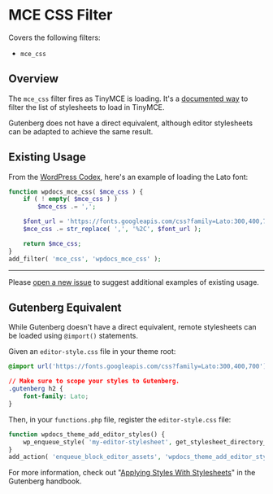 # MCE CSS Filter

Covers the following filters:

* `mce_css`

## Overview

The `mce_css` filter fires as TinyMCE is loading. It's a [documented way](https://codex.wordpress.org/Plugin_API/Filter_Reference/mce_css) to filter the list of stylesheets to load in TinyMCE.

Gutenberg does not have a direct equivalent, although editor stylesheets can be adapted to achieve the same result.

## Existing Usage

From the [WordPress Codex](https://codex.wordpress.org/Plugin_API/Filter_Reference/mce_css), here's an example of loading the Lato font:

```php
function wpdocs_mce_css( $mce_css ) {
	if ( ! empty( $mce_css ) )
		$mce_css .= ',';

	$font_url = 'https://fonts.googleapis.com/css?family=Lato:300,400,700';
	$mce_css .= str_replace( ',', '%2C', $font_url );

	return $mce_css;
}
add_filter( 'mce_css', 'wpdocs_mce_css' );
```

---

Please [open a new issue](https://github.com/danielbachhuber/gutenberg-migration-guide/issues) to suggest additional examples of existing usage.

## Gutenberg Equivalent

While Gutenberg doesn't have a direct equivalent, remote stylesheets can be loaded using `@import()` statements.

Given an `editor-style.css` file in your theme root:

```css
@import url('https://fonts.googleapis.com/css?family=Lato:300,400,700');

// Make sure to scope your styles to Gutenberg.
.gutenberg h2 {
	font-family: Lato;
}
```

Then, in your `functions.php` file, register the `editor-style.css` file:

```php
function wpdocs_theme_add_editor_styles() {
	wp_enqueue_style( 'my-editor-stylesheet', get_stylesheet_directory_uri() . '/editor-style.css' );
}
add_action( 'enqueue_block_editor_assets', 'wpdocs_theme_add_editor_styles' );
```

For more information, check out "[Applying Styles With Stylesheets](https://wordpress.org/gutenberg/handbook/blocks/applying-styles-with-stylesheets/)" in the Gutenberg handbook.
